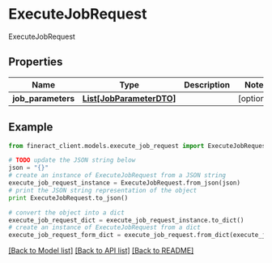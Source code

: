# ExecuteJobRequest

ExecuteJobRequest

## Properties

Name | Type | Description | Notes
------------ | ------------- | ------------- | -------------
**job_parameters** | [**List[JobParameterDTO]**](JobParameterDTO.md) |  | [optional] 

## Example

```python
from fineract_client.models.execute_job_request import ExecuteJobRequest

# TODO update the JSON string below
json = "{}"
# create an instance of ExecuteJobRequest from a JSON string
execute_job_request_instance = ExecuteJobRequest.from_json(json)
# print the JSON string representation of the object
print ExecuteJobRequest.to_json()

# convert the object into a dict
execute_job_request_dict = execute_job_request_instance.to_dict()
# create an instance of ExecuteJobRequest from a dict
execute_job_request_form_dict = execute_job_request.from_dict(execute_job_request_dict)
```
[[Back to Model list]](../README.md#documentation-for-models) [[Back to API list]](../README.md#documentation-for-api-endpoints) [[Back to README]](../README.md)


